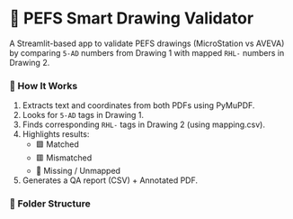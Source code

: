 # 🧠 PEFS Smart Drawing Validator

A Streamlit-based app to validate PEFS drawings (MicroStation vs AVEVA)  
by comparing `5-AD` numbers from Drawing 1 with mapped `RHL-` numbers in Drawing 2.

### 🚀 How It Works
1. Extracts text and coordinates from both PDFs using PyMuPDF.  
2. Looks for `5-AD` tags in Drawing 1.  
3. Finds corresponding `RHL-` tags in Drawing 2 (using mapping.csv).  
4. Highlights results:
   - 🟩 Matched
   - 🟥 Mismatched
   - 🩵 Missing / Unmapped  
5. Generates a QA report (CSV) + Annotated PDF.

### 🧩 Folder Structure
